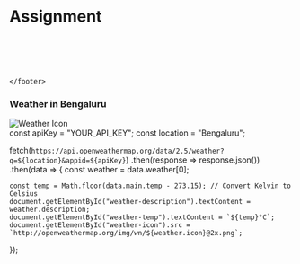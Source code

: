 # Assignment
<!DOCTYPE html>
<html lang="en">
<head>
  <meta charset="UTF-8">
  <meta name="viewport" content="width=device-width,   
 initial-scale=1.0">
  <title>Your Brand Name</title>   

  <link rel="stylesheet" href="style.css">
</head>
<body>
  <header>
    </header>
  <main>
    <section class="hero">
      <div class="weather-widget">
        </div>
    </section>
    </main>
  <footer>
    
    </footer>
  <script src="script.js"></script>
</body>
</html>
<div class="weather-widget">
  <h3>Weather in Bengaluru</h3>
  <p id="weather-description"></p>
  <p id="weather-temp"></p>
  <img id="weather-icon" src="" alt="Weather Icon">
</div>
const apiKey = "YOUR_API_KEY";
const location = "Bengaluru";

fetch(`https://api.openweathermap.org/data/2.5/weather?q=${location}&appid=${apiKey}`)
  .then(response => response.json())
  .then(data => {
    const weather = data.weather[0];   

    const temp = Math.floor(data.main.temp - 273.15); // Convert Kelvin to Celsius
    document.getElementById("weather-description").textContent = weather.description;
    document.getElementById("weather-temp").textContent = `${temp}°C`;
    document.getElementById("weather-icon").src = `http://openweathermap.org/img/wn/${weather.icon}@2x.png`;
  });
